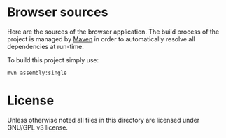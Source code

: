 
Browser sources
================

Here are the sources of the browser application. The build process of the project 
is managed by [Maven](http://maven.apache.org/) in order to automatically resolve all
dependencies at run-time.

To build this project simply use:

    mvn assembly:single


License
=======

Unless otherwise noted all files in this directory are licensed under GNU/GPL v3 license.
